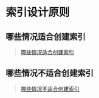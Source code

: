 # 索引设计原则

## 哪些情况适合创建索引

> [哪些情况适合创建索引](./哪些情况适合创建索引.md)

## 哪些情况不适合创建索引

> [哪些情况不适合创建索引](./哪些情况不适合创建索引.md)
